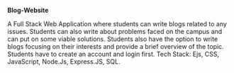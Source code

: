**Blog-Website**

A Full Stack Web Application where students can write blogs
related to any issues. Students can also write about problems faced on the campus and
can put on some viable solutions. Students also have the option to write blogs focusing on their
interests and provide a brief overview of the topic. Students have to create an account and login first. Tech Stack: Ejs, CSS, JavaScript, Node.Js, Express.JS, SQL.
